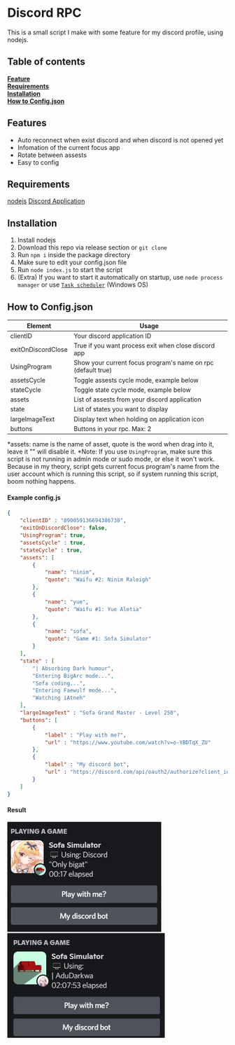 # Discord RPC
This is a small script I make with some feature for my discord profile, using nodejs.

## Table of contents
**[Feature](#features)**<br>
**[Requirements](#requirements)**<br>
**[Installation](#installation)**<br>
**[How to Config.json](#how-to-config.json)**<br>

## Features
- Auto reconnect when exist discord and when discord is not opened yet
- Infomation of the current focus app
- Rotate between assests
- Easy to config

## Requirements
[nodejs](https://nodejs.org/en/)
[Discord Application](https://discord.com/developers/applications)

## Installation
1. Install nodejs
2. Download this repo via release section or `git clone`
3. Run `npm i` inside the package directory
4. Make sure to edit your config.json file
5. Run `node index.js` to start the script
6. (Extra) If you want to start it automatically on startup, use `node process manager` or use [`Task scheduler`](https://bfy.tw/RtOh) (Windows OS)

## How to Config.json
| Element | Usage |
| ------ | ------ |
| clientID | Your discord application ID |
| exitOnDiscordClose | True if you want process exit when close discord app|
| UsingProgram | Show your current focus program's name on rpc (default true)|
| assetsCycle | Toggle assests cycle mode, example below |
| stateCycle | Toggle state cycle mode, example below |
| assets | List of assests from your discord application |
| state | List of states you want to display|
|largeImageText| Display text when holding on application icon|
|buttons| Buttons in your rpc. Max: 2 |

*assets: name is the name of asset, quote is the word when drag into it, leave it "" will disable it.
*Note: If you use `UsingProgram`, make sure this script is not running in admin mode or sudo mode, or else it won't work. Because in my theory, script gets current focus program's name from the user account which is running this script, so if system running this script, boom nothing happens.

#### Example config.js
```json
{
	"clientID" : "890059136694386738",
	"exitOnDiscordClose": false,
	"UsingProgram": true,
	"assetsCycle" : true,
	"stateCycle" : true,
	"assets": [
		{
			"name": "ninim",
			"quote": "Waifu #2: Ninim Raleigh"
		},
		{
			"name": "yue",
			"quote": "Waifu #1: Yue Aletia"
		},
		{
			"name": "sofa",
			"quote": "Game #1: Sofa Simulator"
		}
	],
	"state" : [
		"| Absorbing Dark humour",
		"Entering BigArc mode...",
		"Sofa coding...",
		"Entering Faewulf mode...",
		"Watching iAtneh"
	],
  	"largeImageText" : "Sofa Grand Master - Level 250",
	"buttons": [
		{
			"label" : "Play with me?",
			"url" : "https://www.youtube.com/watch?v=o-YBDTqX_ZU"
		},
		{
			"label" : "My discord bot", 
			"url" : "https://discord.com/api/oauth2/authorize?client_id=874974280495026186&permissions=534760651328&redirect_uri=http%3A%2F%2Fbigat.duckdns.org%2Fapi%2Fcallback&scope=bot%20applications.commands"
		}
	]
}
```
#### Result 
![Breakdown](https://raw.githubusercontent.com/FaeWulf/my-discord-rpc/master/ss/result1.png)
![Breakdown](https://raw.githubusercontent.com/FaeWulf/my-discord-rpc/master/ss/result.gif)
